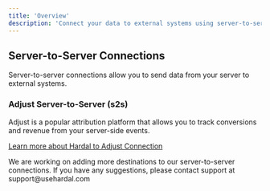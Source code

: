 ```yaml
---
title: 'Overview'
description: 'Connect your data to external systems using server-to-server (s2s) connections'
---
```


## Server-to-Server Connections

Server-to-server connections allow you to send data from your server to external systems.

### Adjust Server-to-Server (s2s)

Adjust is a popular attribution platform that allows you to track conversions and revenue from your server-side events.

[Learn more about Hardal to Adjust Connection](/server-to-server/adjust)


<Tip>
We are working on adding more destinations to our server-to-server connections. If you have any suggestions, please contact support at support@usehardal.com
</Tip>